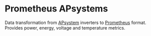 # Prometheus APsystems

Data transformation from [APsystem](https://apsystems.com/) inverters to [Prometheus](https://prometheus.io) format.
Provides power, energy, voltage and temperature metrics.
